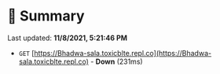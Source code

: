 # 📖 Summary
Last updated: **11/8/2021, 5:21:46 PM**

- `GET` [https://Bhadwa-sala.toxicblte.repl.co](https://Bhadwa-sala.toxicblte.repl.co) - **Down** (231ms)
